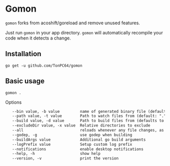 # Gomon

`gomon` forks from acoshift/goreload and remove unused features.

Just run `gomon` in your app directory.
`gomon` will automatically recompile your code when it
detects a change.

## Installation

```shell
go get -u github.com/TonPC64/gomon
```

## Basic usage

```shell
gomon .
```

Options

```txt
   --bin value, -b value         name of generated binary file (default: ".goreload")
   --path value, -t value        Path to watch files from (default: ".")
   --build value, -d value       Path to build files from (defaults to same value as --path)
   --excludeDir value, -x value  Relative directories to exclude
   --all                         reloads whenever any file changes, as opposed to reloading only on .go file change
   --godep, -g                   use godep when building
   --buildArgs value             Additional go build arguments
   --logPrefix value             Setup custom log prefix
   --notifications               enable desktop notifications
   --help, -h                    show help
   --version, -v                 print the version
```
